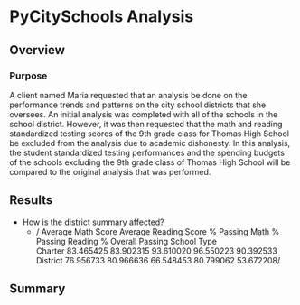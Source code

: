 # PyCitySchools Analysis
## Overview
### Purpose
A client named Maria requested that an analysis be done on the performance trends and patterns on the city school districts that she oversees. An initial analysis was completed with all of the schools in the school district. However, it was then requested that the math and reading standardized testing scores of the 9th grade class for Thomas High School be excluded from the analysis due to academic dishonesty. In this analysis, the student standardized testing performances and the spending budgets of the schools excluding the 9th grade class of Thomas High School will be compared to the original analysis that was performed. 
## Results
* How is the district summary affected? 
  * /	Average Math Score	Average Reading Score	% Passing Math	% Passing Reading	% Overall Passing
School Type					
Charter	83.465425	83.902315	93.610020	96.550223	90.392533
District	76.956733	80.966636	66.548453	80.799062	53.672208/
## Summary
